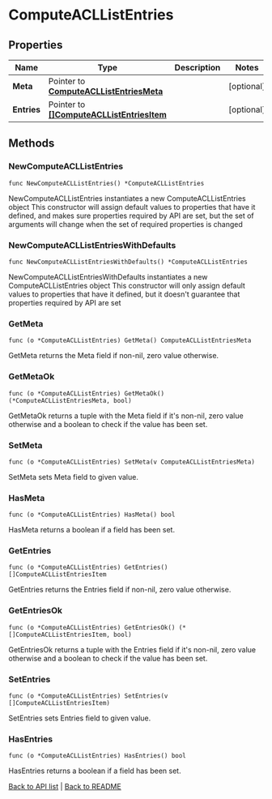 # ComputeACLListEntries

## Properties

Name | Type | Description | Notes
------------ | ------------- | ------------- | -------------
**Meta** | Pointer to [**ComputeACLListEntriesMeta**](ComputeACLListEntriesMeta.md) |  | [optional] 
**Entries** | Pointer to [**[]ComputeACLListEntriesItem**](ComputeACLListEntriesItem.md) |  | [optional] 

## Methods

### NewComputeACLListEntries

`func NewComputeACLListEntries() *ComputeACLListEntries`

NewComputeACLListEntries instantiates a new ComputeACLListEntries object
This constructor will assign default values to properties that have it defined,
and makes sure properties required by API are set, but the set of arguments
will change when the set of required properties is changed

### NewComputeACLListEntriesWithDefaults

`func NewComputeACLListEntriesWithDefaults() *ComputeACLListEntries`

NewComputeACLListEntriesWithDefaults instantiates a new ComputeACLListEntries object
This constructor will only assign default values to properties that have it defined,
but it doesn't guarantee that properties required by API are set

### GetMeta

`func (o *ComputeACLListEntries) GetMeta() ComputeACLListEntriesMeta`

GetMeta returns the Meta field if non-nil, zero value otherwise.

### GetMetaOk

`func (o *ComputeACLListEntries) GetMetaOk() (*ComputeACLListEntriesMeta, bool)`

GetMetaOk returns a tuple with the Meta field if it's non-nil, zero value otherwise
and a boolean to check if the value has been set.

### SetMeta

`func (o *ComputeACLListEntries) SetMeta(v ComputeACLListEntriesMeta)`

SetMeta sets Meta field to given value.

### HasMeta

`func (o *ComputeACLListEntries) HasMeta() bool`

HasMeta returns a boolean if a field has been set.

### GetEntries

`func (o *ComputeACLListEntries) GetEntries() []ComputeACLListEntriesItem`

GetEntries returns the Entries field if non-nil, zero value otherwise.

### GetEntriesOk

`func (o *ComputeACLListEntries) GetEntriesOk() (*[]ComputeACLListEntriesItem, bool)`

GetEntriesOk returns a tuple with the Entries field if it's non-nil, zero value otherwise
and a boolean to check if the value has been set.

### SetEntries

`func (o *ComputeACLListEntries) SetEntries(v []ComputeACLListEntriesItem)`

SetEntries sets Entries field to given value.

### HasEntries

`func (o *ComputeACLListEntries) HasEntries() bool`

HasEntries returns a boolean if a field has been set.


[Back to API list](../README.md#documentation-for-api-endpoints) | [Back to README](../README.md)

